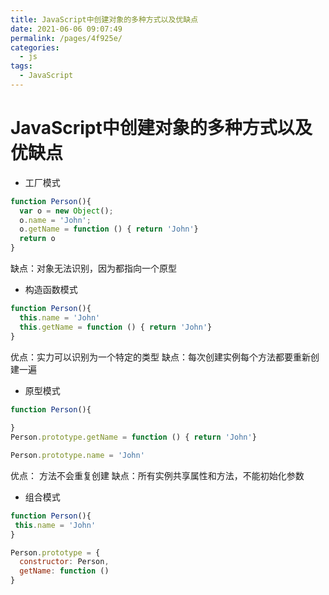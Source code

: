 ```yaml
---
title: JavaScript中创建对象的多种方式以及优缺点
date: 2021-06-06 09:07:49
permalink: /pages/4f925e/
categories:
  - js
tags:
  - JavaScript
---
```


# JavaScript中创建对象的多种方式以及优缺点

- 工厂模式

```js
function Person(){
  var o = new Object();
  o.name = 'John';
  o.getName = function () { return 'John'}
  return o
}
```
缺点：对象无法识别，因为都指向一个原型

- 构造函数模式

```js
function Person(){
  this.name = 'John'
  this.getName = function () { return 'John'}
}
```
优点：实力可以识别为一个特定的类型
缺点：每次创建实例每个方法都要重新创建一遍

- 原型模式

```js
function Person(){
 
}
Person.prototype.getName = function () { return 'John'}

Person.prototype.name = 'John'
```
优点： 方法不会重复创建
缺点：所有实例共享属性和方法，不能初始化参数

- 组合模式

```js
function Person(){
 this.name = 'John'
}

Person.prototype = {
  constructor: Person,
  getName: function ()
}
```





